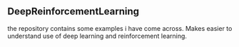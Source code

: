 ## DeepReinforcementLearning
the repository contains some examples i have come across. Makes easier to understand use of deep learning and reinforcement learning.

